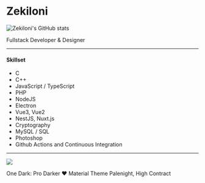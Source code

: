 # Zekiloni

![Zekiloni's GitHub stats](https://github-readme-stats.vercel.app/api?username=Zekiloni&show_icons=true&theme=onedark)


Fullstack Developer & Designer

---

#### **Skillset**

* C
* C++
* JavaScript / TypeScript
* PHP
* NodeJS
* Electron
* Vue3, Vue2
* NestJS, Nuxt.js 
* Cryptography
* MySQL / SQL
* Photoshop
* Github Actions and Continuous Integration

---

![](https://komarev.com/ghpvc/?username=Zekiloni)

One Dark: Pro Darker ❤️ Material Theme Palenight, High Contract
